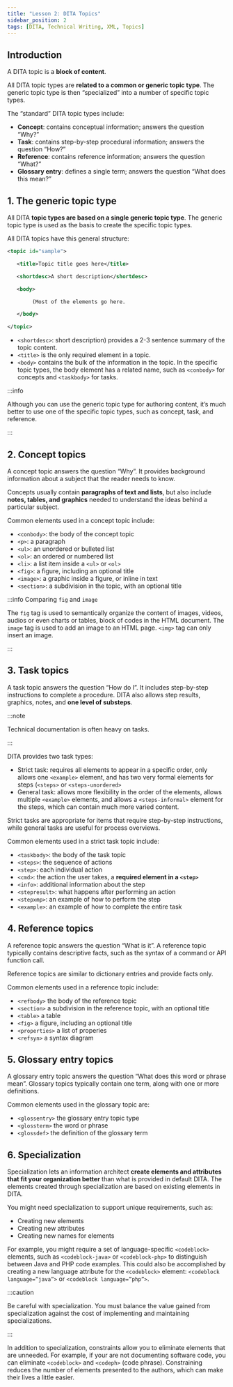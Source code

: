 ```yaml
---
title: "Lesson 2: DITA Topics"
sidebar_position: 2
tags: [DITA, Technical Writing, XML, Topics]
---
```


## Introduction

A DITA topic is a **block of content**.

All DITA topic types are **related to a common or generic topic type**. The generic topic type is then “specialized” into a number of specific topic types.

The “standard” DITA topic types include:

- **Concept**: contains conceptual information; answers the question “Why?”
- **Task**: contains step-by-step procedural information; answers the question “How?”
- **Reference**: contains reference information; answers the question “What?”
- **Glossary entry**: defines a single term; answers the question “What does this mean?”

## 1. The generic topic type

All DITA **topic types are based on a single generic topic type**. The generic topic type is used as the basis to create the specific topic types.

All DITA topics have this general structure:

```xml
<topic id="sample">

   <title>Topic title goes here</title>

   <shortdesc>A short description</shortdesc>

   <body>

        (Most of the elements go here.

   </body>

</topic> 
```

- `<shortdesc>`: short description) provides a 2-3 sentence summary of the topic content.
- `<title>` is the only required element in a topic.
- `<body>` contains the bulk of the information in the topic. In the specific topic types, the body element has a related name, such as `<conbody>` for concepts and `<taskbody>` for tasks.

:::info

Although you can use the generic topic type for authoring content, it’s much better to use one of the specific topic types, such as concept, task, and reference.

:::

## 2. Concept topics

A concept topic answers the question “Why”. It provides background information about a subject that the reader needs to know.

Concepts usually contain **paragraphs of text and lists**, but also include **notes, tables, and graphics** needed to understand the ideas behind a particular subject.

Common elements used in a concept topic include:

- `<conbody>`: the body of the concept topic
- `<p>`: a paragraph
- `<ul>`: an unordered or bulleted list
- `<ol>`: an ordered or numbered list
- `<li>`: a list item inside a `<ul>` or `<ol>`
- `<fig>`: a figure, including an optional title
- `<image>`: a graphic inside a figure, or inline in text
- `<section>`: a subdivision in the topic, with an optional title

:::info Comparing `fig` and `image`

The `fig` tag is used to semantically organize the content of images, videos, audios or even charts or tables, block of codes in the HTML document. The `image` tag is used to add an image to an HTML page. `<img>` tag can only insert an image.

:::

## 3. Task topics

A task topic answers the question “How do I”. It includes step-by-step instructions to complete a procedure. DITA also allows step results, graphics, notes, and **one level of substeps**.

:::note

Technical documentation is often heavy on tasks.

:::

DITA provides two task types:
- Strict task: requires all elements to appear in a specific order, only allows one `<example>` element, and has two very formal elements for steps (`<steps>` or `<steps-unordered>`
- General task: allows more flexibility in the order of the elements, allows multiple `<example>` elements, and allows a `<steps-informal>` element for the steps, which can contain much more varied content.

Strict tasks are appropriate for items that require step-by-step instructions, while general tasks are useful for process overviews.

Common elements used in a strict task topic include:

- `<taskbody>`: the body of the task topic
- `<steps>`: the sequence of actions
- `<step>`: each individual action
- `<cmd>`: the action the user takes, a **required element in a `<step>`**
- `<info>`: additional information about the step
- `<stepresult>`: what happens after performing an action
- `<stepxmp>`: an example of how to perform the step
- `<example>`: an example of how to complete the entire task

## 4. Reference topics

A reference topic answers the question “What is it”. A reference topic typically contains descriptive facts, such as the syntax of a command or API function call.

Reference topics are similar to dictionary entries and provide facts only.

Common elements used in a reference topic include:
- `<refbody>` the body of the reference topic
- `<section>` a subdivision in the reference topic, with an optional title
- `<table>` a table
- `<fig>` a figure, including an optional title
- `<properties>` a list of properies
- `<refsyn>` a syntax diagram

## 5. Glossary entry topics

A glossary entry topic answers the question “What does this word or phrase mean”. Glossary topics typically contain one term, along with one or more definitions.

Common elements used in the glossary topic are:
- `<glossentry>` the glossary entry topic type
- `<glossterm>` the word or phrase
- `<glossdef>` the definition of the glossary term

## 6. Specialization

Specialization lets an information architect **create elements and attributes that fit your organization better** than what is provided in default DITA. The elements created through specialization are based on existing elements in DITA.

You might need specialization to support unique requirements, such as:

- Creating new elements
- Creating new attributes
- Creating new names for elements

For example, you might require a set of language-specific `<codeblock>` elements, such as `<codeblock-java>` or `<codeblock-php>` to distinguish between Java and PHP code examples. This could also be accomplished by creating a new language attribute for the `<codeblock>` element: `<codeblock language=”java”>` or `<codeblock language=”php”>`.

:::caution

Be careful with specialization. You must balance the value gained from specialization against the cost of implementing and maintaining specializations.

:::

In addition to specialization, <ColorText>constraints</ColorText> allow you to eliminate elements that are unneeded. For example, if your are not documenting software code, you can eliminate `<codeblock>` and `<codeph>` (code phrase). Constraining reduces the number of elements presented to the authors, which can make their lives a little easier.
